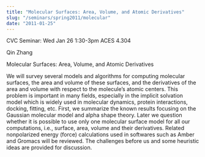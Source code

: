 ```yaml
---
title: "Molecular Surfaces: Area, Volume, and Atomic Derivatives"
slug: "/seminars/spring2011/molecular"
date: "2011-01-25"
---
```


CVC Seminar: Wed Jan 26 1:30-3pm ACES 4.304

Qin Zhang

Molecular Surfaces: Area, Volume, and Atomic Derivatives

We will survey several models and algorithms for computing molecular surfaces, the area and volume of these surfaces, and the derivatives of the area and volume with respect to the molecule’s atomic centers. This problem is important in many fields, especially in the implicit solvation model which is widely used in molecular dynamics, protein interactions, docking, fitting, etc. First, we summarize the known results focusing on the Gaussian molecular model and alpha shape theory. Later we question whether it is possible to use only one molecular surface model for all our computations, i.e., surface, area, volume and their derivatives. Related nonpolarized energy (force) calculations used in softwares such as Amber and Gromacs will be reviewed. The challenges before us and some heuristic ideas are provided for discussion.
